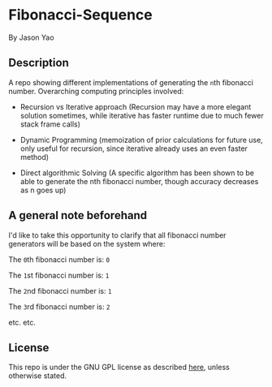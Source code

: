 # Fibonacci-Sequence
By Jason Yao

## Description
A repo showing different implementations of generating the `n`th fibonacci number. Overarching computing principles involved:

- Recursion vs Iterative approach (Recursion may have a more elegant solution sometimes, while iterative has faster runtime due to much fewer stack frame 
calls)

- Dynamic Programming (memoization of prior calculations for future use, only useful for recursion, since iterative already uses an even faster method)

- Direct algorithmic Solving (A specific algorithm has been shown to be able to generate the nth fibonacci number, though accuracy decreases as n goes up)

## A general note beforehand
I'd like to take this opportunity to clarify that all fibonacci number generators will be based on the system where:

The `0`th fibonacci number is: `0`

The `1`st fibonacci number is: `1`

The `2`nd fibonacci number is: `1`

The `3`rd fibonacci number is: `2`

etc. etc.

## License
This repo is under the GNU GPL license as described [here](LICENSE), unless otherwise stated.
